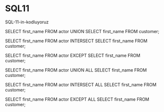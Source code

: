 # SQL11
SQL-11-in-kodluyoruz


SELECT first_name FROM actor UNION SELECT first_name FROM customer;

SELECT first_name FROM actor INTERSECT SELECT first_name FROM customer;

SELECT first_name FROM actor EXCEPT SELECT first_name FROM customer;


  SELECT first_name FROM actor UNION ALL SELECT first_name FROM customer;
 
  SELECT first_name FROM actor INTERSECT ALL SELECT first_name FROM customer;
 
  SELECT first_name FROM actor EXCEPT ALL SELECT first_name FROM customer;

